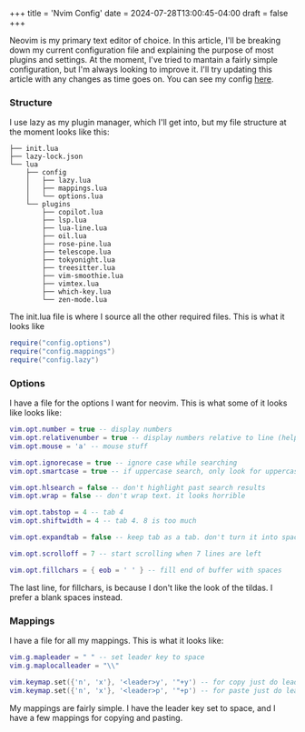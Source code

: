 +++
title = 'Nvim Config'
date = 2024-07-28T13:00:45-04:00
draft = false
+++

Neovim is my primary text editor of choice. In this article, I'll be breaking down my current configuration file and explaining the purpose of most plugins and settings.
At the moment, I've tried to mantain a fairly simple configuration, but I'm always looking to improve it.
I'll try updating this article with any changes as time goes on. You can see my config [here](https://github.com/BigBoiChickenNugget/dotfiles).

### Structure
I use lazy as my plugin manager, which I'll get into, but my file structure at the moment looks like this:
```
├── init.lua
├── lazy-lock.json
└── lua
    ├── config
    │   ├── lazy.lua
    │   ├── mappings.lua
    │   └── options.lua
    └── plugins
        ├── copilot.lua
        ├── lsp.lua
        ├── lua-line.lua
        ├── oil.lua
        ├── rose-pine.lua
        ├── telescope.lua
        ├── tokyonight.lua
        ├── treesitter.lua
        ├── vim-smoothie.lua
        ├── vimtex.lua
        ├── which-key.lua
        └── zen-mode.lua
```
The init.lua file is where I source all the other required files. This is what it looks like
```lua
require("config.options")
require("config.mappings")
require("config.lazy")
```

### Options
I have a file for the options I want for neovim. This is what some of it looks like looks like:
```lua
vim.opt.number = true -- display numbers
vim.opt.relativenumber = true -- display numbers relative to line (helps with jumping around)
vim.opt.mouse = 'a' -- mouse stuff

vim.opt.ignorecase = true -- ignore case while searching
vim.opt.smartcase = true -- if uppercase search, only look for uppercase characters

vim.opt.hlsearch = false -- don't highlight past search results
vim.opt.wrap = false -- don't wrap text. it looks horrible

vim.opt.tabstop = 4 -- tab 4
vim.opt.shiftwidth = 4 -- tab 4. 8 is too much

vim.opt.expandtab = false -- keep tab as a tab. don't turn it into spaces

vim.opt.scrolloff = 7 -- start scrolling when 7 lines are left

vim.opt.fillchars = { eob = ' ' } -- fill end of buffer with spaces
```
The last line, for fillchars, is because I don't like the look of the tildas. I prefer a blank spaces instead.

### Mappings
I have a file for all my mappings. This is what it looks like:
```lua
vim.g.mapleader = " " -- set leader key to space
vim.g.maplocalleader = "\\"

vim.keymap.set({'n', 'x'}, '<leader>y', '"+y') -- for copy just do leader (space) and then y
vim.keymap.set({'n', 'x'}, '<leader>p', '"+p') -- for paste just do leader (space) and then p
```
My mappings are fairly simple. I have the leader key set to space, and I have a few mappings for copying and pasting.

